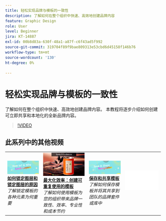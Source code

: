 ```yaml
---
title: 轻松实现品牌与模板的一致性
description: 了解如何在整个组织中快速、高效地创建品牌内容
feature: Graphic Design
role: User
level: Beginner
jira: KT-14887
exl-id: 00b8d83a-630f-48a1-a87f-c6f43ad5f992
source-git-commit: 319704f89f9bae809313e53cbd6d45158f146b76
workflow-type: tm+mt
source-wordcount: '130'
ht-degree: 0%

---
```


# 轻松实现品牌与模板的一致性

了解如何在整个组织中快速、高效地创建品牌内容。 本教程将逐步介绍如何创建可立即共享和本地化的全新品牌内容。

>[!VIDEO](https://video.tv.adobe.com/v/3427099?quality=12&learn=on&hidetitle=true)

## 此系列中的其他视频

<table style="table-layout:fixed">
<tr>
    <td>
        <a href="lock-layers.md">
            <img alt="如何以及为何锁定图层" src="assets/lock-layers.png" />
        </a>
        <div>
            <a href="lock-layers.md"><strong>如何锁定图层和锁定图层的原因</strong></a>
            </div>
            <em>了解锁定模板的各种元素为何重要</em>
            <br>
    </td>
    <td>
         <a href="create-templates.md">
            <img alt="最大化效率：创建可重复使用的模板" src="assets/create-template.png" />
         </a>
         <div>
         <a href="create-templates.md"><strong>最大化效率：创建可重复使用的模板</strong></a>
         </div>
         <em>了解如何使用模板为您的组织带来品牌一致性、效率、专业性和成本节约</em>
         <br>
   </td>
   <td>
         <a href="share-templates.md">
            <img alt="保存和共享模板" src="assets/share-templates.png" />
         </a>
         <div>
         <a href="share-templates.md"><strong>保存和共享模板</strong></a>
         </div>
         <em>了解如何保存模板并将其共享到团队的品牌套件或库中</em>
         <br>
   </td>
    <td>
      <img alt="间隔物" src="../assets/Whitespacer.png" />
      <div>
      <br>
    </td>
</tr>
</table>
